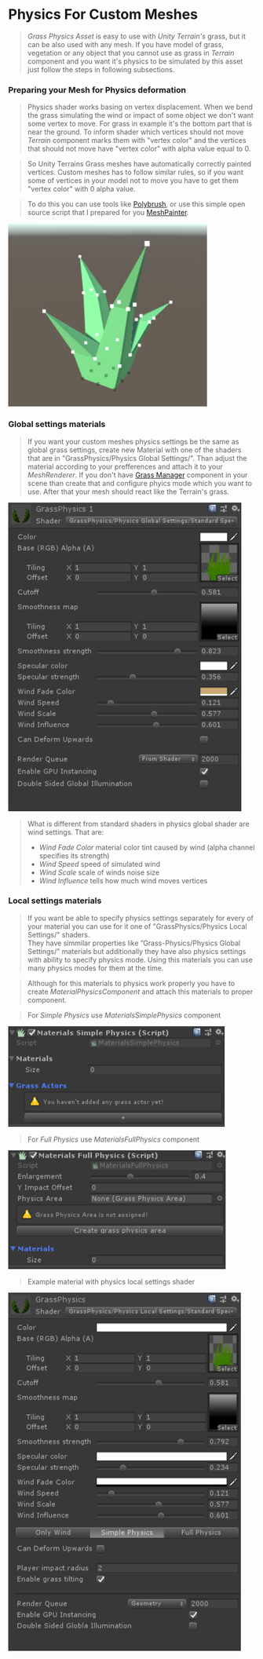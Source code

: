 # Physics For Custom Meshes

> *Grass Physics Asset* is easy to use with *Unity Terrain's* grass, but it can be also used with any mesh. If you have model of grass, vegetation or any object that you cannot use as grass in *Terrain* component and you want it's physics to be simulated by this asset just follow the steps in following subsections.

### Preparing your Mesh for Physics deformation
> Physics shader works basing on vertex displacement. When we bend the grass simulating the wind or impact of some object we don't want some vertex to move. For grass in example it's the bottom part that is near the ground. To inform shader which vertices should not move *Terrain* component marks them with "vertex color" and the vertices that should not move have "vertex color" with alpha value equal to 0.

> So Unity Terrains Grass meshes have automatically correctly painted vertices. Custom meshes has to follow similar rules, so if you want some of vertices in your model not to move you have to get them "vertex color" with 0 alpha value.

> To do this you can use tools like <a href=https://unity3d.com/unity/features/worldbuilding/polybrush>Polybrush</a>, or use this simple open source script that I prepared for you <a href=https://github.com/ShadedTechnology/MeshPainter>MeshPainter</a>.

![Mesh Painter Example](_media/meshPainterExample.png)


### Global settings materials
> If you want your custom meshes physics settings be the same as global grass settings, create new Material with one of the shaders that are in "GrassPhysics/Physics Global Settings/". Than adjust the material according to your prefferences and attach it to your *MeshRenderer*. If you don't have [Grass Manager](/GrassManager.md) component in your scene than create that and configure phyics mode which you want to use. After that your mesh should react like the Terrain's grass.

![Example material with physics global settings shader](_media/GrassGlobalShader.PNG)

> What is different from standard shaders in physics global shader are wind settings. That are:
> - *Wind Fade Color* material color tint caused by wind (alpha channel specifies its strength)
> - *Wind Speed* speed of simulated wind
> - *Wind Scale* scale of winds noise size
> - *Wind Influence* tells how much wind moves vertices

### Local settings materials
> If you want be able to specify physics settings separately for every of your material you can use for it one of "GrassPhysics/Physics Local Settings/" shaders. <br>
They have simmilar properties like ”Grass-Physics/Physics Global Settings/" materials but additionally they have also physics settings with ability to specify physics mode. Using this materials you can use many physics modes for them at the time. 

> Although for this materials to physics work properly you have to create *MaterialPhysicsComponent* and attach this materials to proper component.

> For *Simple Physics* use *MaterialsSimplePhysics* component

![Material Siple Physics](_media/MaterialSimplePhysics.png)

> For *Full Physics* use *MaterialsFullPhysics* component

![Material Full Physics](_media/MaterialFullPhysics.png)

> Example material with physics local settings shader

![Example material with physics local settings shader](_media/GrassLocalShader.PNG)
